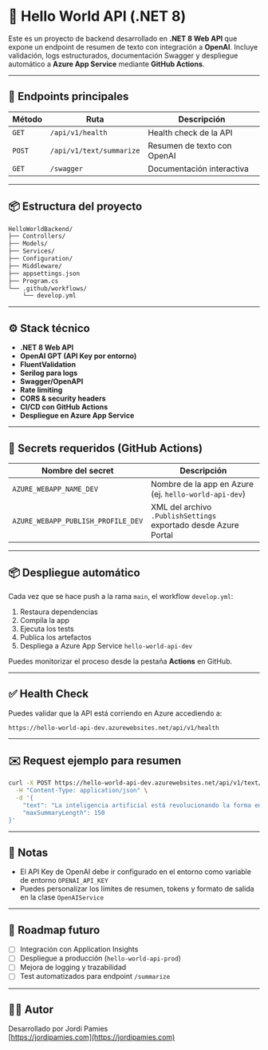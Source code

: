 # 👋 Hello World API (.NET 8)

Este es un proyecto de backend desarrollado en **.NET 8 Web API** que expone un endpoint de resumen de texto con integración a **OpenAI**. Incluye validación, logs estructurados, documentación Swagger y despliegue automático a **Azure App Service** mediante **GitHub Actions**.

---

## 🚀 Endpoints principales

| Método | Ruta                            | Descripción                        |
|--------|----------------------------------|------------------------------------|
| `GET`  | `/api/v1/health`                 | Health check de la API             |
| `POST` | `/api/v1/text/summarize`         | Resumen de texto con OpenAI        |
| `GET`  | `/swagger`                       | Documentación interactiva          |

---

## 📦 Estructura del proyecto

```bash
HelloWorldBackend/
├── Controllers/
├── Models/
├── Services/
├── Configuration/
├── Middleware/
├── appsettings.json
├── Program.cs
└── .github/workflows/
    └── develop.yml
```

---

## ⚙️ Stack técnico

- **.NET 8 Web API**
- **OpenAI GPT (API Key por entorno)**
- **FluentValidation**
- **Serilog para logs**
- **Swagger/OpenAPI**
- **Rate limiting**
- **CORS & security headers**
- **CI/CD con GitHub Actions**
- **Despliegue en Azure App Service**

---

## 🔐 Secrets requeridos (GitHub Actions)

| Nombre del secret                     | Descripción                         |
|--------------------------------------|-------------------------------------|
| `AZURE_WEBAPP_NAME_DEV`              | Nombre de la app en Azure (ej. `hello-world-api-dev`) |
| `AZURE_WEBAPP_PUBLISH_PROFILE_DEV`   | XML del archivo `.PublishSettings` exportado desde Azure Portal |

---

## 📦 Despliegue automático

Cada vez que se hace push a la rama `main`, el workflow `develop.yml`:

1. Restaura dependencias
2. Compila la app
3. Ejecuta los tests
4. Publica los artefactos
5. Despliega a Azure App Service `hello-world-api-dev`

Puedes monitorizar el proceso desde la pestaña **Actions** en GitHub.

---

## ✅ Health Check

Puedes validar que la API está corriendo en Azure accediendo a:

```
https://hello-world-api-dev.azurewebsites.net/api/v1/health
```

---

## ✉️ Request ejemplo para resumen

```bash
curl -X POST https://hello-world-api-dev.azurewebsites.net/api/v1/text/summarize \
  -H "Content-Type: application/json" \
  -d '{
    "text": "La inteligencia artificial está revolucionando la forma en que trabajamos. Permite automatizar procesos, mejorar la productividad y tomar mejores decisiones.",
    "maxSummaryLength": 150
}'
```

---

## 📌 Notas

- El API Key de OpenAI debe ir configurado en el entorno como variable de entorno `OPENAI_API_KEY`
- Puedes personalizar los límites de resumen, tokens y formato de salida en la clase `OpenAIService`

---

## 📍 Roadmap futuro

- [ ] Integración con Application Insights
- [ ] Despliegue a producción (`hello-world-api-prod`)
- [ ] Mejora de logging y trazabilidad
- [ ] Test automatizados para endpoint `/summarize`

---

## 👨‍💻 Autor

Desarrollado por Jordi Pamies  
[https://jordipamies.com](https://jordipamies.com)

